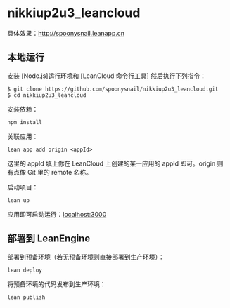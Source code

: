 # nikkiup2u3_leancloud
具体效果：http://spoonysnail.leanapp.cn

## 本地运行

安装 [Node.js]运行环境和 [LeanCloud 命令行工具]
然后执行下列指令：

```
$ git clone https://github.com/spoonysnail/nikkiup2u3_leancloud.git
$ cd nikkiup2u3_leancloud
```

安装依赖：

```
npm install
```

关联应用：

```
lean app add origin <appId>
```

这里的 appId 填上你在 LeanCloud 上创建的某一应用的 appId 即可。origin 则有点像 Git 里的 remote 名称。

启动项目：

```
lean up
```

应用即可启动运行：[localhost:3000](http://localhost:3000)

## 部署到 LeanEngine

部署到预备环境（若无预备环境则直接部署到生产环境）：
```
lean deploy
```

将预备环境的代码发布到生产环境：
```
lean publish
```
